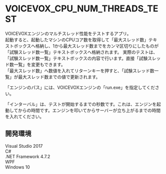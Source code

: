 # VOICEVOX_CPU_NUM_THREADS_TEST

VOICEVOXエンジンのマルチスレッド性能をテストするアプリ。  
起動すると、起動したマシンのCPUコア数を取得して「最大スレッド数」テキストボックスへ格納し、1から最大スレッド数までをカンマ区切りにしたものが「試験スレッド数一覧」テキストボックスへ格納されます。
実際のテストは、「試験スレッド数一覧」テキストボックスの内容で行います。直接「試験スレッド数一覧」を変更もできます。  
「最大スレッド数」へ数値を入れてリターンキーを押すと、「試験スレッド数一覧」が最大スレッド数までの値で更新されます。  

「エンジンのパス」には、VOICEVOXエンジンの「run.exe」を指定してください。  
  
「インターバル」は、テストが開始するまでの秒数です。これは、エンジンを起動してからの時間です。エンジンを叩いてからサーバーが立ち上がるまでの時間を入れてください。  

## 開発環境
Visual Studio 2017  
C#  
.NET Framework 4.7.2  
WPF  
Windows 10
